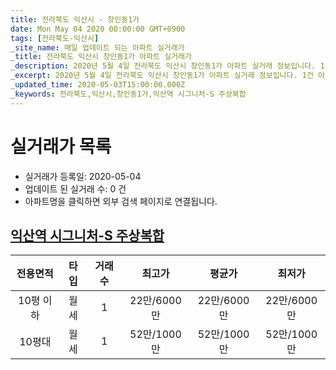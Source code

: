 ```yaml
---
title: 전라북도 익산시 - 창인동1가
date: Mon May 04 2020 00:00:00 GMT+0900
tags: [전라북도-익산시]
_site_name: 매일 업데이트 되는 아파트 실거래가
_title: 전라북도 익산시 창인동1가 아파트 실거래가
_description: 2020년 5월 4일 전라북도 익산시 창인동1가 아파트 실거래 정보입니다. 1건 아파트 정보가 있습니다.
_excerpt: 2020년 5월 4일 전라북도 익산시 창인동1가 아파트 실거래 정보입니다. 1건 아파트 정보가 있습니다.
_updated_time: 2020-05-03T15:00:00.000Z
_keywords: 전라북도,익산시,창인동1가,익산역 시그니처-S 주상복합
---
```






# 실거래가 목록
- 실거래가 등록일: 2020-05-04
- 업데이트 된 실거래 수: 0 건
- 아파트명을 클릭하면 외부 검색 페이지로 연결됩니다.

## [익산역 시그니처-S 주상복합](#익산역시그니처-S주상복합)

|전용면적|타입|거래수|최고가|평균가|최저가|
|:---:|:---:|:---:|:---:|:---:|:---:|
|10평 이하|<span class="deal-type-3">월세</span>|1|22만/6000만|22만/6000만|22만/6000만|
|10평대|<span class="deal-type-3">월세</span>|1|52만/1000만|52만/1000만|52만/1000만|

<br/>



